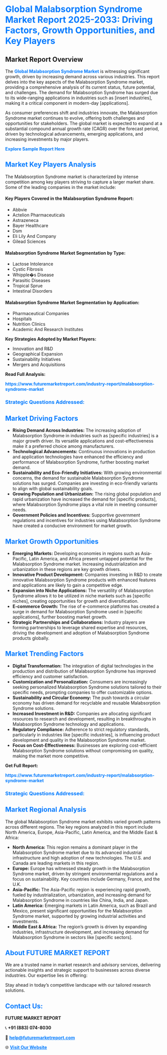 <h1 style="color: #007BFF;">Global Malabsorption Syndrome Market Report 2025-2033: Driving Factors, Growth Opportunities, and Key Players</h1>

<section id="overview">
<h2>Market Report Overview</h2>
<p>The <a href="https://www.futuremarketreport.com/industry-report/malabsorption-syndrome-market" style="color: #007BFF; text-decoration: none;"><strong>Global Malabsorption Syndrome Market</strong></a> is witnessing significant growth, driven by increasing demand across various industries. This report delves into the key aspects of the Malabsorption Syndrome market, providing a comprehensive analysis of its current status, future potential, and challenges. The demand for Malabsorption Syndrome has surged due to its wide-ranging applications in industries such as [insert industries], making it a critical component in modern-day [applications].</p>
<p>As consumer preferences shift and industries innovate, the Malabsorption Syndrome market continues to evolve, offering both challenges and opportunities for stakeholders. The global market is expected to expand at a substantial compound annual growth rate (CAGR) over the forecast period, driven by technological advancements, emerging applications, and increasing investments by major players.</p>
</section>

<section id="overview">
<p><a href="https://www.futuremarketreport.com/request-sample/reportId=63614" style="color: #007BFF; text-decoration: none;"><strong>Explore Sample Report Here</strong></a></p>
</section>

<section id="key-players">
<h2 style="color: #007BFF;">Market Key Players Analysis</h2>
<p>The Malabsorption Syndrome market is characterized by intense competition among key players striving to capture a larger market share. Some of the leading companies in the market include:</p>
<h4>Key Players Covered in the Malabsorption Syndrome Report:</h4>
<ul><li>Abbvie</li><li>Actelion Pharmaceuticals</li><li>Astrazeneca</li><li>Bayer Healthcare</li><li>Dsm</li><li>Eli Lily And Company</li><li>Gilead Sciences</li></ul>
<h4>Malabsorption Syndrome Market Segmentation by Type:</h4>
<ul><li>Lactose Intolerance</li><li>Cystic Fibrosis</li><li>Whipple�s Disease</li><li>Parasitic Diseases</li><li>Tropical Sprue</li><li>Intestinal Disorders</li></ul>

<h4>Malabsorption Syndrome Market Segmentation by Application:</h4>
<ul><li>Pharmaceutical Companies</li><li>Hospitals</li><li>Nutrition Clinics</li><li>Academic And Research Institutes</li></ul>
<p><strong>Key Strategies Adopted by Market Players:</strong></p>
<ul>
<li>Innovation and R&D</li>
<li>Geographical Expansion</li>
<li>Sustainability Initiatives</li>
<li>Mergers and Acquisitions</li>
</ul>
</section>

<section>
<p><strong>Read Full Analysis: </strong></p><a href="https://www.futuremarketreport.com/industry-report/malabsorption-syndrome-market" style="color: #007BFF; text-decoration: none;"><strong>https://www.futuremarketreport.com/industry-report/malabsorption-syndrome-market</strong></a>
<h3 style="color: #007BFF;">Strategic Questions Addressed:</h3>
</section>

<section id="driving-factors">
<h2 style="color: #007BFF;">Market Driving Factors</h2>
<ul>
<li><strong>Rising Demand Across Industries:</strong> The increasing adoption of Malabsorption Syndrome in industries such as [specific industries] is a major growth driver. Its versatile applications and cost-effectiveness make it a preferred choice among manufacturers.</li>
<li><strong>Technological Advancements:</strong> Continuous innovations in production and application technologies have enhanced the efficiency and performance of Malabsorption Syndrome, further boosting market demand.</li>
<li><strong>Sustainability and Eco-Friendly Initiatives:</strong> With growing environmental concerns, the demand for sustainable Malabsorption Syndrome solutions has surged. Companies are investing in eco-friendly variants to align with global sustainability goals.</li>
<li><strong>Growing Population and Urbanization:</strong> The rising global population and rapid urbanization have increased the demand for [specific products], where Malabsorption Syndrome plays a vital role in meeting consumer needs.</li>
<li><strong>Government Policies and Incentives:</strong> Supportive government regulations and incentives for industries using Malabsorption Syndrome have created a conducive environment for market growth.</li>
</ul>
</section>

<section id="growth-opportunities">
<h2 style="color: #007BFF;">Market Growth Opportunities</h2>
<ul>
<li><strong>Emerging Markets:</strong> Developing economies in regions such as Asia-Pacific, Latin America, and Africa present untapped potential for the Malabsorption Syndrome market. Increasing industrialization and urbanization in these regions are key growth drivers.</li>
<li><strong>Innovative Product Development:</strong> Companies investing in R&D to create innovative Malabsorption Syndrome products with enhanced features and applications are likely to gain a competitive edge.</li>
<li><strong>Expansion into Niche Applications:</strong> The versatility of Malabsorption Syndrome allows it to be utilized in niche markets such as [specific niches], creating opportunities for growth and diversification.</li>
<li><strong>E-commerce Growth:</strong> The rise of e-commerce platforms has created a surge in demand for Malabsorption Syndrome used in [specific applications], further boosting market growth.</li>
<li><strong>Strategic Partnerships and Collaborations:</strong> Industry players are forming partnerships to leverage shared expertise and resources, driving the development and adoption of Malabsorption Syndrome products globally.</li>
</ul>
</section>

<section id="trending-factors">
<h2 style="color: #007BFF;">Market Trending Factors</h2>
<ul>
<li><strong>Digital Transformation:</strong> The integration of digital technologies in the production and distribution of Malabsorption Syndrome has improved efficiency and customer satisfaction.</li>
<li><strong>Customization and Personalization:</strong> Consumers are increasingly seeking personalized Malabsorption Syndrome solutions tailored to their specific needs, prompting companies to offer customizable options.</li>
<li><strong>Sustainability and Circular Economy:</strong> The push towards a circular economy has driven demand for recyclable and reusable Malabsorption Syndrome solutions.</li>
<li><strong>Increased Investment in R&D:</strong> Companies are allocating significant resources to research and development, resulting in breakthroughs in Malabsorption Syndrome technology and applications.</li>
<li><strong>Regulatory Compliance:</strong> Adherence to strict regulatory standards, particularly in industries like [specific industries], is influencing product development and quality in the Malabsorption Syndrome market.</li>
<li><strong>Focus on Cost-Effectiveness:</strong> Businesses are exploring cost-efficient Malabsorption Syndrome solutions without compromising on quality, making the market more competitive.</li>
</ul>
</section>

<section>
<p><strong>Get Full Report: </strong></p><a href="https://www.futuremarketreport.com/industry-report/malabsorption-syndrome-market" style="color: #007BFF; text-decoration: none;"><strong>https://www.futuremarketreport.com/industry-report/malabsorption-syndrome-market</strong></a>
<h3 style="color: #007BFF;">Strategic Questions Addressed:</h3>
</section>


<section id="regional-analysis">
<h2 style="color: #007BFF;">Market Regional Analysis</h2>
<p>The global Malabsorption Syndrome market exhibits varied growth patterns across different regions. The key regions analyzed in this report include North America, Europe, Asia-Pacific, Latin America, and the Middle East & Africa:</p>
<ul>
<li><strong>North America:</strong> This region remains a dominant player in the Malabsorption Syndrome market due to its advanced industrial infrastructure and high adoption of new technologies. The U.S. and Canada are leading markets in this region.</li>
<li><strong>Europe:</strong> Europe has witnessed steady growth in the Malabsorption Syndrome market, driven by stringent environmental regulations and a focus on sustainability. Key countries include Germany, France, and the U.K.</li>
<li><strong>Asia-Pacific:</strong> The Asia-Pacific region is experiencing rapid growth, fueled by industrialization, urbanization, and increasing demand for Malabsorption Syndrome in countries like China, India, and Japan.</li>
<li><strong>Latin America:</strong> Emerging markets in Latin America, such as Brazil and Mexico, present significant opportunities for the Malabsorption Syndrome market, supported by growing industrial activities and investments.</li>
<li><strong>Middle East & Africa:</strong> The region’s growth is driven by expanding industries, infrastructure development, and increasing demand for Malabsorption Syndrome in sectors like [specific sectors].</li>
</ul>
</section>

<footer>
<h2 style="color: #007BFF;">About FUTURE MARKET REPORT</h2>
<p>We are a trusted name in market research and advisory services, delivering actionable insights and strategic support to businesses across diverse industries. Our expertise lies in offering:</p>

<p>Stay ahead in today’s competitive landscape with our tailored research solutions.</p>

<h2 style="color: #007BFF;">Contact Us:</h2>
<p><strong>FUTURE MARKET REPORT</strong></p>
<p>📞 <strong>+91 (883) 074-8030</strong></p>
<p>📧 <strong><a href="mailto:help@futuremarketreport.com" style="color: #007BFF;">help@futuremarketreport.com</a></strong></p>
<p>🌐 <strong><a href="https://www.futuremarketreport.com/" style="color: #007BFF;">Visit Our Website</a></strong></p>
</footer>
